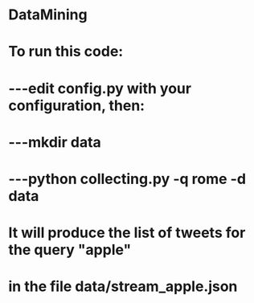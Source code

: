 # DataMining

# To run this code:
# ---edit config.py with your configuration, then:
# ---mkdir data
# ---python collecting.py -q rome -d data
# 
# It will produce the list of tweets for the query "apple" 
# in the file data/stream_apple.json
